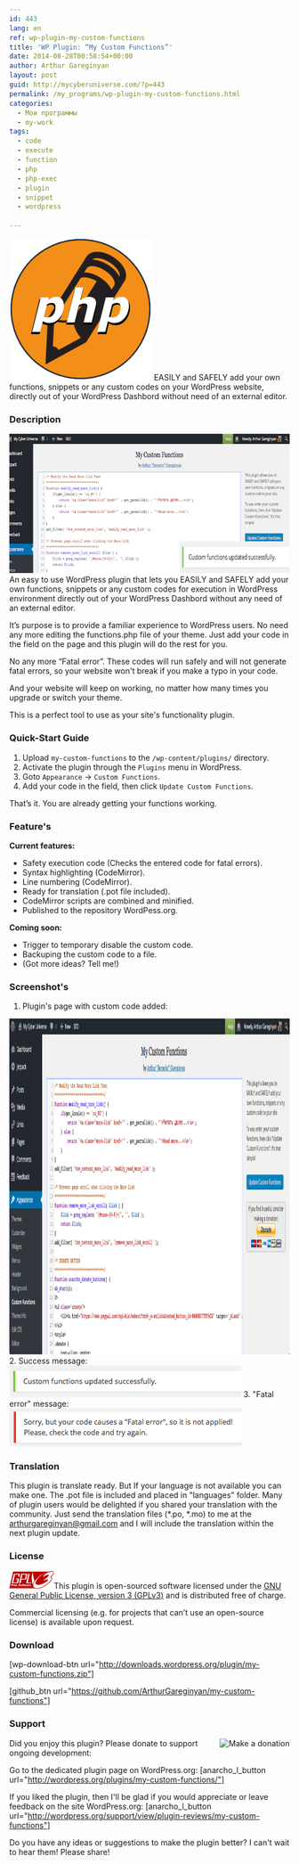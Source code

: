 ```yaml
---
id: 443
lang: en
ref: wp-plugin-my-custom-functions
title: 'WP Plugin: “My Custom Functions”'
date: 2014-08-28T00:58:54+00:00
author: Arthur Gareginyan
layout: post
guid: http://mycyberuniverse.com/?p=443
permalink: /my_programs/wp-plugin-my-custom-functions.html
categories:
  - Мои программы
  - my-work
tags:
  - code
  - execute
  - function
  - php
  - php-exec
  - plugin
  - snippet
  - wordpress

---
```


![thumb](/images/icon-256x2561.png)
EASILY and SAFELY add your own functions, snippets or any custom codes on your WordPress website, directly out of your WordPress Dashbord without need of an external editor.


### Description

<img src="/images/banner.png" alt="WP Plugin &quot;My Custom Functions&quot;" width="772" height="250" class="size-full wp-image-8804" />
An easy to use WordPress plugin that lets you EASILY and SAFELY add your own functions, snippets or any custom codes for execution in WordPress environment directly out of your WordPress Dashbord without any need of an external editor. 

It’s purpose is to provide a familiar experience to WordPress users. No need any more editing the functions.php file of your theme. Just add your code in the field on the page and this plugin will do the rest for you.

No any more “Fatal error”. These codes will run safely and will not generate fatal errors, so your website won't break if you make a typo in your code.

And your website will keep on working, no matter how many times you upgrade or switch your theme.

This is a perfect tool to use as your site's functionality plugin.


### Quick-Start Guide

1. Upload `my-custom-functions` to the `/wp-content/plugins/` directory.
2. Activate the plugin through the `Plugins` menu in WordPress.
3. Goto `Appearance` -> `Custom Functions`.
4. Add your code in the field, then click `Update Custom Functions`.

That’s it. You are already getting your functions working.


### Feature's

**Current features:**

* Safety execution code (Checks the entered code for fatal errors).
* Syntax highlighting  (CodeMirror).
* Line numbering  (CodeMirror).
* Ready for translation (.pot file included).
* CodeMirror scripts are combined and minified.
* Published to the repository WordPess.org.

**Coming soon:**

* Trigger to temporary disable the custom code.
* Backuping the custom code to a file.
* (Got more ideas? Tell me!)


### Screenshot's

1. Plugin's page with custom code added:
<img src="/images/screenshot-1.png" alt="WP plugin &quot;My Custom Functions&quot; by Arthur Gareginyan" width="1024" height="603" class="size-large wp-image-8805" />
2. Success message:
<img src="/images/screenshot-3.png" alt="WP plugin &quot;My Custom Functions&quot; by Arthur Gareginyan" width="417" height="57" class="size-full wp-image-451" />
3. "Fatal error" message:
<img src="/images/screenshot-4.png" alt="WP plugin &quot;My Custom Functions&quot; by Arthur Gareginyan" width="418" height="68" class="size-full wp-image-452" />


### Translation

This plugin is translate ready. But If your language is not available you can make one. The .pot file is included and placed in "languages" folder. Many of plugin users would be delighted if you shared your translation with the community. Just send the translation files (*.po, *.mo) to me at the arthurgareginyan@gmail.com and I will include the translation within the next plugin update.


### License

<img src="/images/gplv3-127x51.png" alt="gplv3" width="80" class="alignleft size-full wp-image-444" />This plugin is open-sourced software licensed under the <a href="http://www.gnu.org/licenses/gpl-3.0.html" title="GPLv3" target="_blank">GNU General Public License, version 3 (GPLv3)</a> and is distributed free of charge.

Commercial licensing (e.g. for projects that can’t use an open-source license) is available upon request.


### Download

[wp-download-btn url="http://downloads.wordpress.org/plugin/my-custom-functions.zip"]

[github_btn url="https://github.com/ArthurGareginyan/my-custom-functions"]


### Support

<a href="https://www.paypal.com/cgi-bin/webscr?cmd=_s-xclick&hosted_button_id=JG3SB73K86FA8" target="_blank" rel="nofollow"><img style="float:right;" src="https://www.paypal.com/en_US/i/btn/btn_donateCC_LG.gif" alt="Make a donation"></a>Did you enjoy this plugin? Please donate to support ongoing development:


Go to the dedicated plugin page on WordPress.org:
[anarcho_l_button url="http://wordpress.org/plugins/my-custom-functions/"]

If you liked the plugin, then I'll be glad if you would appreciate or leave feedback on the site WordPress.org:
[anarcho_l_button url="http://wordpress.org/support/view/plugin-reviews/my-custom-functions"]

Do you have any ideas or suggestions to make the plugin better? I can't wait to hear them! Please share!

